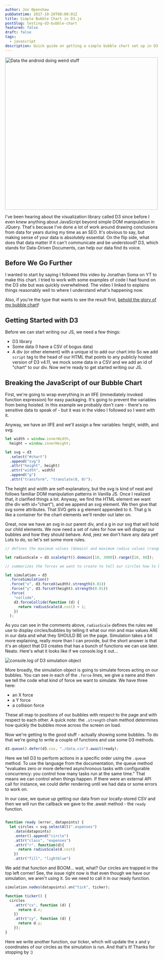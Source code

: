 ```yaml
---
author: Jon Openshaw
pubDatetime: 2017-10-20T08:00:01Z
title: Simple Bubble Chart in D3.js
postSlug: testing-d3-bubble-chart
featured: false
draft: false
tags:
  - javascript
description: Quick guide on getting a simple bubble chart set up in D3.js.
---
```


<img src="https://media.giphy.com/media/i6X9HbM4bhJ8Q/giphy.gif" alt="Data the android doing weird stuff" width="500px">

I've been hearing about the visualization library called D3 since before I even knew anything about JavaScript beyond simple DOM manipulation in JQuery. That's because I've done a lot of work around drawing conclusions from data for years during my time as an SEO. It's obvious to say, but making sense of your data is absolutely essential. On the flip side, what does that data matter if it can't communicate and be understood? D3, which stands for Data-Driven Documents, can help our data find its voice.

## Before We Go Further

I wanted to start by saying I followed this video by Jonathan Soma on YT to make this chart. I tried to work with some examples of code I had found on the D3 site but was quickly overwhelmed. The video I linked to explains things reasonably well to where I understand what's happening now.

Also, if you're the type that wants to see the result first, <a href="/tests/bubble-chart-test.html" rel="nofollow">behold the glory of my bubble chart</a>!

## Getting Started with D3

Before we can start writing our JS, we need a few things:

- D3 library
- Some data (I have a CSV of bogus data)
- A div (or other element) with a unique id to add our chart into
  So we add `script` tag to the head of our HTML that points to any publicly hosted version of D3 v4.11, we mock some data in a CSV and we add an id of "chart" to our div. Now we're ready to get started writing our JS.

## Breaking the JavaScript of our Bubble Chart

First, we're going to wrap everything in an IIFE (immediately invoked function expression) for easy packaging. It's going to prevent the variables from being hoisted. In this example we probably don't care - there's no sensitive data to speak of - but it was in the video I followed so I went with it.

Anyway, we have an IIFE and we'll assign a few variables: height, width, and svg.

```js
let width = window.innerWidth,
  height = window.innerHeight;

let svg = d3
  .select("#chart")
  .append("svg")
  .attr("height", height)
  .attr("width", width)
  .append("g")
  .attr("transform", "translate(0, 0)");
```

The height and width are self-explanatory, but the svg is kind of neat and follows familiar DOM manipulation patterns in Vanilla JS. Once I realized that, it clarified things a lot. Anyway, we find the HTML element we want (the div with id="chart"), and we append an svg element. We then give that svg some attributes. That SVG gets a g element appended to it. That g is like a container for the chart elements we'll render out later on.

Great, now we have an svg in our parent div, and a g in our svg that will hold our child elements. We now need a set of rules for how we will display our bubbles and how they should behave. And, jeez we don't have any data yet! Lots to do, so let's set some more rules.

```js
// defines the maximum values (domain) and maximum radius values (range) for our cirlces

let radiusScale = d3.scaleSqrt().domain([10, 3000]).range([10, 80]);

// summarizes the forces we want to create to tell our circles how to behave

let simulation = d3
  .forceSimulation()
  .force("x", d3.forceX(width).strength(0.01))
  .force("y", d3.forceY(height).strength(0.01))
  .force(
    "collide",
    d3.forceCollide(function (d) {
      return radiusScale(d.cost) + 1;
    })
  );
```

As you can see in the comments above, `radiusScale` defines the rules we use to display circles/bubbles by telling it what our min and max values ARE in our data and what they SHOULD BE on the page. Simulation takes a bit more explaining, really more than I can provide, but the short answer is that it's an object that D3 creates that has a bunch of functions we can use later. Neato. Here's what it looks like if we console.log it out...

![console.log of D3 simulation object](/images/console-log-simulation-object.png "D3 simulation object in JS console")

More broadly, the simulation object is going to simulate forces acting on our bubbles. You can see in each of the `.force` lines, we give a name and then we tell the code what kind of force we want to simulate. We have three here:

- an X force
- a Y force
- a collision force

These all map to positions of our bubbles with respect to the page and with respect to each other. A quick note: the `.strength` chain method determines how quickly the bubbles move across the screen on load.

Now we're getting to the good stuff - actually showing some bubbles. To do that we're going to write a couple of functions and use some D3 methods.

```js
d3.queue().defer(d3.csv, "./data.csv").await(ready);
```

Here we tell D3 to perform actions in a specific order using the `.queue` method. To use the language from the documentation, the queue method "evaluates zero or more deferred asynchronous tasks with configurable concurrency: you control how many tasks run at the same time." That means we can control when things happen. If there were an external API call for instance, we could defer rendering until we had data or some errors to work on.

In our case, we queue up getting our data from our locally-stored CSV and then we will run the callback we gave to the .await method - the `ready` function.

```js

function ready (error, datapoints) {
  let circles = svg.selectAll(".expenses")
    .data(datapoints)
    .enter().append("circle")
    .attr("class", "expenses")
    .attr("r", function(d){
      return radiusScale(d.cost)
    })
    .attr("fill", "lightblue")

```

We add that function and BOOM... wait, what? Our circles are trapped in the top left corner! See, the issue right now is that even though we have our simulation, we aren't using it. So we need to call it in our ready function.

```js
simulation.nodes(datapoints).on("tick", ticker);

function ticker() {
  circles
    .attr("cx", function (d) {
      return d.x;
    })
    .attr("cy", function (d) {
      return d.y;
    });
}
```

Here we write another function, our ticker, which will update the x and y coordinates of our circles as the simulation is run. And that's it! Thanks for stopping by :)
